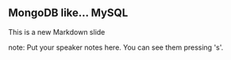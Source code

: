 ##  MongoDB like... MySQL

This is a new Markdown slide

note:
    Put your speaker notes here.
    You can see them pressing 's'.
